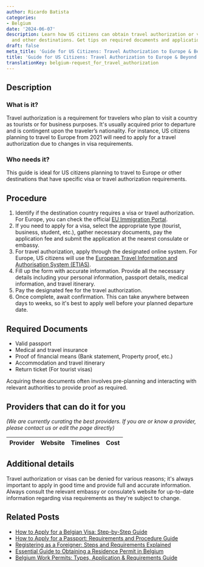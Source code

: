 ```yaml
---
author: Ricardo Batista
categories:
- Belgium
date: '2024-06-07'
description: Learn how US citizens can obtain travel authorization or visas for Europe
  and other destinations. Get tips on required documents and application procedures.
draft: false
meta_title: 'Guide for US Citizens: Travel Authorization to Europe & Beyond'
title: 'Guide for US Citizens: Travel Authorization to Europe & Beyond'
translationKey: belgium-request_for_travel_authorization
---
```


## Description
### What is it?
Travel authorization is a requirement for travelers who plan to visit a country as tourists or for business purposes. It's usually acquired prior to departure and is contingent upon the traveler’s nationality. For instance, US citizens planning to travel to Europe from 2021 will need to apply for a travel authorization due to changes in visa requirements.

### Who needs it?
This guide is ideal for US citizens planning to travel to Europe or other destinations that have specific visa or travel authorization requirements.

## Procedure
1. Identify if the destination country requires a visa or travel authorization. For Europe, you can check the official [EU Immigration Portal](https://immigration-portal.ec.europa.eu/select-language?destination=/node/1).
2. If you need to apply for a visa, select the appropriate type (tourist, business, student, etc.), gather necessary documents, pay the application fee and submit the application at the nearest consulate or embassy.
3. For travel authorization, apply through the designated online system. For Europe, US citizens will use the [European Travel Information and Authorisation System (ETIAS)](https://www.etiasvisa.com/etias-requirements/americans).
4. Fill up the form with accurate information. Provide all the necessary details including your personal information, passport details, medical information, and travel itinerary.
5. Pay the designated fee for the travel authorization.
6. Once complete, await confirmation. This can take anywhere between days to weeks, so it's best to apply well before your planned departure date.

## Required Documents
- Valid passport
- Medical and travel insurance
- Proof of financial means (Bank statement, Property proof, etc.)
- Accommodation and travel itinerary
- Return ticket (For tourist visas)

Acquiring these documents often involves pre-planning and interacting with relevant authorities to provide proof as required.

## Providers that can do it for you

_(We are currently curating the best providers. If you are or know a provider, please contact us or edit the page directly)_

| Provider        |     Website     |     Timelines    |       Cost      |
| :-------------: | :-------------: |  :-------------: | :-------------: |

## Additional details
Travel authorization or visas can be denied for various reasons; it's always important to apply in good time and provide full and accurate information. Always consult the relevant embassy or consulate’s website for up-to-date information regarding visa requirements as they're subject to change.
## Related Posts

- [How to Apply for a Belgian Visa: Step-by-Step Guide](https://tramitit.com/guides/belgium/request_for_visa/)
- [How to Apply for a Passport: Requirements and Procedure Guide](https://tramitit.com/guides/belgium/request_for_passport/)
- [Registering as a Foreigner: Steps and Requirements Explained](https://tramitit.com/guides/belgium/registration_in_the_foreigners_registers/)
- [Essential Guide to Obtaining a Residence Permit in Belgium](https://tramitit.com/guides/belgium/request_for_residence_permit/)
- [Belgium Work Permits: Types, Application & Requirements Guide](https://tramitit.com/guides/belgium/request_for_work_permit/)